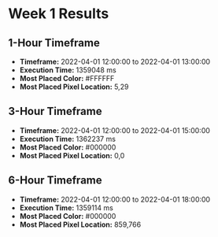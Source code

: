 # Week 1 Results
## 1-Hour Timeframe
- **Timeframe:** 2022-04-01 12:00:00 to 2022-04-01 13:00:00
- **Execution Time:** 1359048 ms
- **Most Placed Color:** #FFFFFF
- **Most Placed Pixel Location:** 5,29

## 3-Hour Timeframe
- **Timeframe:** 2022-04-01 12:00:00 to 2022-04-01 15:00:00
- **Execution Time:** 1362237 ms
- **Most Placed Color:** #000000
- **Most Placed Pixel Location:** 0,0

## 6-Hour Timeframe
- **Timeframe:** 2022-04-01 12:00:00 to 2022-04-01 18:00:00
- **Execution Time:** 1359114 ms
- **Most Placed Color:** #000000
- **Most Placed Pixel Location:** 859,766

